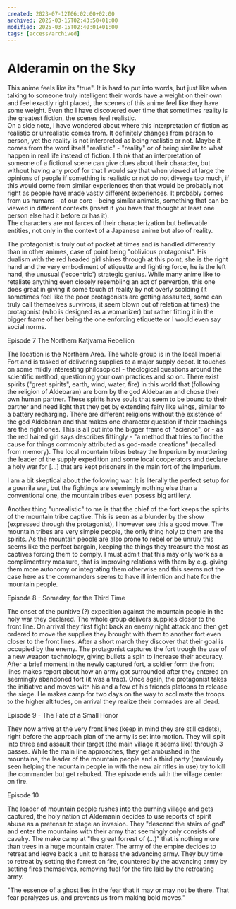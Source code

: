 ```yaml
---
created: 2023-07-12T06:02:00+02:00
archived: 2025-03-15T02:43:50+01:00
modified: 2025-03-15T02:40:01+01:00
tags: [access/archived]
---
```


# Alderamin on the Sky

This anime feels like its "true". It is hard to put into words, but just like when talking to someone truly intelligent their words have a weight on their own and feel exactly right placed, the scenes of this anime feel like they have some weight. Even tho I have discovered over time that sometimes reality is the greatest fiction, the scenes feel realistic.  
On a side note, I have wondered about where this interpretation of fiction as realistic or unrealistic comes from. It definitely changes from person to person, yet the reality is not interpreted as being realistic or not. Maybe it comes from the word itself "realistic" - "reality" or of being similar to what happen in real life instead of fiction. I think that an interpretation of someone of a fictional scene can give clues about their character, but without having any proof for that I would say that when viewed at large the opinions of people if something is realistic or not do not diverge too much, if this would come from similar experiences then that would be probably not right as people have made vastly different experiences. It probably comes from us humans - at our core - being similar animals, something that can be viewed in different contexts (insert if you have that thought at least one person else had it before or has it).  
The characters are not farces of their characterization but believable entities, not only in the context of a Japanese anime but also of reality.

The protagonist is truly out of pocket at times and is handled differently than in other animes, case of point being "oblivious protagonist". His dualism with the red headed girl shines through at this point, she is the right hand and the very embodiment of etiquette and fighting force, he is the left hand, the unusual ('eccentric') strategic genius. While many anime like to retaliate anything even closely resembling an act of pervertion, this one does great in giving it some touch of reality by not overly scolding (it sometimes feel like the poor protagonists are getting assaulted, some can truly call themselves survivors, it seem blown out of relation at times) the protagonist (who is designed as a womanizer) but rather fitting it in the bigger frame of her being the one enforcing etiquette or I would even say social norms.

Episode 7 The Northern Katjvarna Rebellion

The location is the Northern Area. The whole group is in the local Imperial Fort and is tasked of delivering supplies to a major supply depot. It touches on some mildly interesting philosopical - theological questions around the scientific method, questioning your own practices and so on. There exist spirits ("great spirits", earth, wind, water, fire) in this world that (following the religion of Aldebaran) are born by the god Aldebaran and chose their own human partner. These spirits have souls that seem to be bound to their partner and need light that they get by extending fairy like wings, similar to a battery recharging. There are different religions without the existence of the god Aldebaran and that makes one character question if their teachings are the right ones. This is all put into the bigger frame of "science", or - as the red haired girl says describes fittingly - "a method that tries to find the cause for things commonly attributed as god-made creations" (recalled from memory). The local mountain tribes betray the Imperium by murdering the leader of the supply expedition and some local cooperators and declare a holy war for […] that are kept prisoners in the main fort of the Imperium.

I am a bit skeptical about the following war. It is literally the perfect setup for a guerrila war, but the fightings are seemingly nothing else than a conventional one, the mountain tribes even posess big artillery.

Another thing "unrealistic" to me is that the chief of the fort keeps the spirits of the mountain tribe captive. This is seen as a blunder by the show (expressed through the protagonist), I however see this a good move. The mountain tribes are very simple people, the only thing holy to them are the spirits. As the mountain people are also prone to rebel or be unruly this seems like the perfect bargain, keeping the things they treasure the most as captives forcing them to comply. I must admit that this may only work as a complimentary measure, that is improving relations with them by e.g. giving them more autonomy or integrating them otherwise and this seems not the case here as the commanders seems to have ill intention and hate for the mountain people.

Episode 8 - Someday, for the Third Time

The onset of the punitive (?) expedition against the mountain people in the holy war they declared. The whole group delivers supplies closer to the front line. On arrival they first fight back an enemy night attack and then get ordered to move the supplies they brought with them to another fort even closer to the front lines. After a short march they discover that their goal is occupied by the enemy. The protagonist captures the fort trough the use of a new weapon technology, giving bullets a spin to increase their accuracy. After a brief moment in the newly captured fort, a soldier form the front lines makes report about how an army got surrounded after they entered an seemingly abandoned fort (it was a trap). Once again, the protagonist takes the initiative and moves with his and a few of his friends platoons to release the siege. He makes camp for two days on the way to acclimate the troops to the higher altitudes, on arrival they realize their comrades are all dead.

Episode 9 - The Fate of a Small Honor

They now arrive at the very front lines (keep in mind they are still cadets), right before the approach plan of the army is set into motion. They will split into three and assault their target (the main village it seems like) through 3 passes. While the main line approaches, they get ambushed in the mountains, the leader of the mountain people and a third party (previously seen helping the mountain people in with the new air rifles in use) try to kill the commander but get rebuked. The episode ends with the village center on fire.

Episode 10

The leader of mountain people rushes into the burning village and gets captured, the holy nation of Aldemanin decides to use reports of spirit abuse as a pretense to stage an invasion. They "descend the stairs of god" and enter the mountains with their army that seemingly only consists of cavalry. The make camp at "the great forrest of (…)" that is nothing more than trees in a huge mountain crater. The army of the empire decides to retreat and leave back a unit to harass the advancing army. They buy time to retreat by setting the forrest on fire, countered by the advancing army by setting fires themselves, removing fuel for the fire laid by the retreating army.

"The essence of a ghost lies in the fear that it may or may not be there. That fear paralyzes us, and prevents us from making bold moves."
